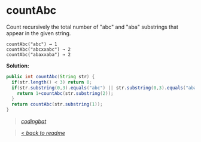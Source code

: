 # countAbc

Count recursively the total number of "abc" and "aba" substrings that appear in the given string.

```
countAbc("abc") → 1
countAbc("abcxxabc") → 2
countAbc("abaxxaba") → 2
```

**Solution:**

```java
public int countAbc(String str) {
  if(str.length() < 3) return 0;
  if(str.substring(0,3).equals("abc") || str.substring(0,3).equals("aba")){
    return 1+countAbc(str.substring(2));
  }
  return countAbc(str.substring(1));
}
```

> _[codingbat](https://codingbat.com/prob/p161124)_

> [< _back to readme_](FINDREPLACEREADME)
